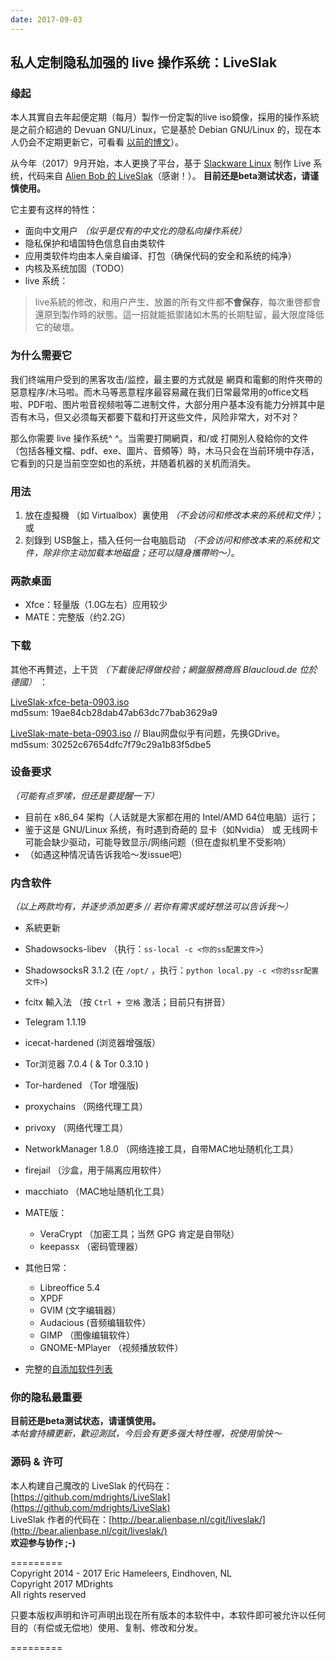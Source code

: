 ```yaml
---
date: 2017-09-03
---
```


## 私人定制隐私加强的 live 操作系统：LiveSlak


### 缘起
本人其實自去年起便定期（每月）製作一份定製的live iso鏡像，採用的操作系統是之前介紹過的 Devuan GNU/Linux，它是基於 Debian GNU/Linux 的，现在本人仍会不定期更新它，可看看 [以前的博文](https://mdrights.github.io/os-observe/posts/2017/08/Refracta-live.html)）。

从今年（2017）9月开始，本人更换了平台，基于 [Slackware Linux](http://slackware.com) 制作 Live 系统，代码来自 [Alien Bob 的 LiveSlak](http://www.slackware.com/~alien/liveslak/)（感谢！）。 **目前还是beta测试状态，请谨慎使用。**  

它主要有这样的特性：   

- 面向中文用户 _（似乎是仅有的中文化的隐私向操作系统）_    
- 隐私保护和墙国特色信息自由类软件
- 应用类软件均由本人亲自编译、打包（确保代码的安全和系统的纯净）
- 内核及系统加固（TODO）
- live 系统：

<!--more-->
> live系統的修改，和用户产生、放置的所有文件都**不會保存**，每次重啓都會還原到製作時的狀態。這一招就能抵禦諸如木馬的长期駐留，最大限度降低它的破壞。

### 为什么需要它
我们终端用户受到的黑客攻击/监控，最主要的方式就是 網頁和電郵的附件夾帶的惡意程序/木马啦。而木马等恶意程序最容易藏在我们日常最常用的office文档啦、PDF啦、图片啦音视频啦等二进制文件，大部分用户基本没有能力分辨其中是否有木马，但又必须每天都要下载和打开这些文件，风险非常大，对不对？

那么你需要 live 操作系统^ ^。当需要打開網頁，和/或 打開別人發給你的文件（包括各種文檔、pdf、exe、圖片、音頻等）時，木马只会在当前环境中存活，它看到的只是当前空空如也的系统，并随着机器的关机而消失。

### 用法
1. 放在虛擬機 （如 Virtualbox）裏使用 _（不会访问和修改本来的系统和文件）_；或 
2. 刻錄到 USB盤上，插入任何一台电脑启动 _（不会访问和修改本来的系统和文件，除非你主动加载本地磁盘；还可以隨身攜帶哟～）_。   

### 两款桌面
- Xfce：轻量版（1.0G左右）应用较少 
- MATE：完整版（约2.2G）

### 下载
其他不再贅述，上干货 _（下載後記得做校验；網盤服務商爲 Blaucloud.de 位於德國）_ ：

[LiveSlak-xfce-beta-0903.iso](https://mdrights.blaucloud.de/index.php/s/Nfkp9b3ROPbx9Nc)   
md5sum: 19ae84cb28dab47ab63dc77bab3629a9

[LiveSlak-mate-beta-0903.iso](https://drive.google.com/open?id=0BzDyGoE5b5SdcDREem15dVFONUE)  // Blau网盘似乎有问题，先换GDrive。   
md5sum: 30252c67654dfc7f79c29a1b83f5dbe5


### 设备要求  
_（可能有点罗嗦，但还是要提醒一下）_   
- 目前在 x86_64 架构（人话就是大家都在用的 Intel/AMD 64位电脑）运行；
- 鉴于这是 GNU/Linux 系统，有时遇到奇葩的 显卡（如Nvidia） 或 无线网卡 可能会缺少驱动，可能导致显示/网络问题（但在虚拟机里不受影响）
- （如遇这种情况请告诉我哈～发issue吧）   


### 内含软件
_（以上两款均有，并逐步添加更多 // 若你有需求或好想法可以告诉我～）_
- 系統更新
- Shadowsocks-libev （执行：`ss-local -c <你的ss配置文件>`）
- ShadowsocksR 3.1.2 (在 `/opt/` ，执行：`python local.py -c <你的ssr配置文件>`)
- fcitx 輸入法 （按 `Ctrl + 空格` 激活；目前只有拼音）
- Telegram 1.1.19
- icecat-hardened (浏览器增强版）
- Tor浏览器 7.0.4 ( & Tor 0.3.10 )
- Tor-hardened （Tor 增强版)
- proxychains （网络代理工具）
- privoxy （网络代理工具）
- NetworkManager 1.8.0 （网络连接工具，自带MAC地址随机化工具） 
- firejail （沙盒，用于隔离应用软件）
- macchiato （MAC地址随机化工具）

- MATE版：
    - VeraCrypt （加密工具；当然 GPG 肯定是自带哒）
    - keepassx （密码管理器）

- 其他日常：
    - Libreoffice 5.4
    - XPDF
    - GVIM (文字编辑器）
    - Audacious (音频编辑软件）
    - GIMP （图像编辑软件）
    - GNOME-MPlayer （视频播放软件）

- 完整的[自添加软件列表](https://github.com/mdrights/LiveSlak/blob/mdrights/pkglists/mdrights.lst)


### 你的隐私最重要
**目前还是beta测试状态，请谨慎使用。**  
_本帖會持續更新，歡迎測試，今后会有更多强大特性喔，祝使用愉快～_   

### 源码 & 许可
本人构建自己魔改的 LiveSlak 的代码在：[https://github.com/mdrights/LiveSlak](https://github.com/mdrights/LiveSlak)  
LiveSlak 作者的代码在：[http://bear.alienbase.nl/cgit/liveslak/](http://bear.alienbase.nl/cgit/liveslak/)  
**欢迎参与协作 ;-)**


=========  
Copyright 2014 - 2017 Eric Hameleers, Eindhoven, NL   
Copyright 2017 MDrights <mdrights at tutanota dot de>   
All rights reserved  

只要本版权声明和许可声明出现在所有版本的本软件中，本软件即可被允许以任何目的（有偿或无偿地）使用、复制、修改和分发。

=========

